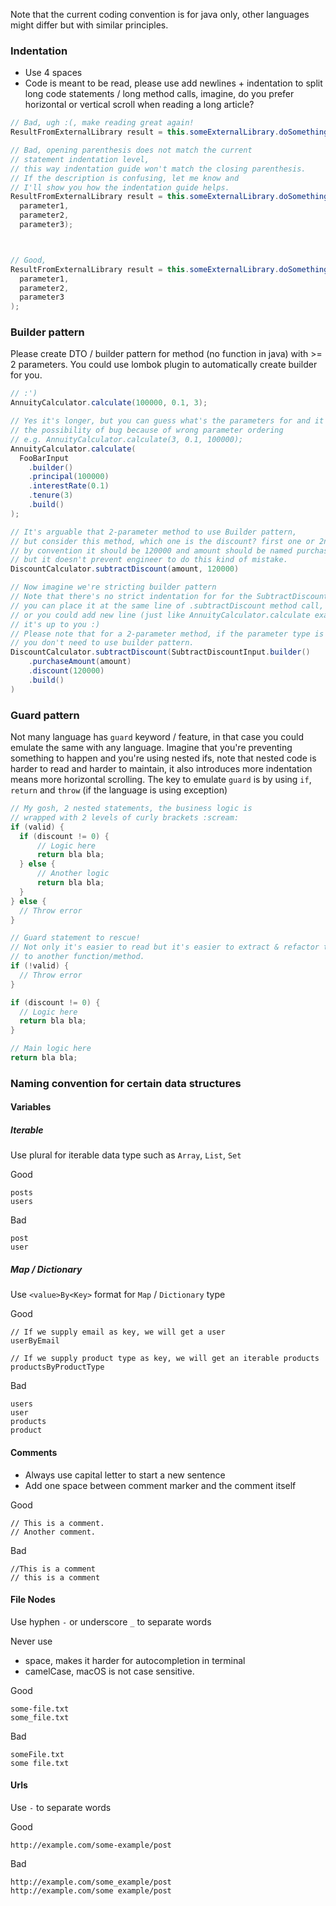 Note that the current coding convention is for java only, other languages might differ but with similar principles.

### Indentation 
- Use 4 spaces
- Code is meant to be read, please use add newlines + indentation to split long code statements / long method calls, imagine, do you prefer horizontal or vertical scroll when reading a long article?

```java
// Bad, ugh :(, make reading great again!
ResultFromExternalLibrary result = this.someExternalLibrary.doSomethingWithParameter(parameter1, parameter2, parameter3);

// Bad, opening parenthesis does not match the current
// statement indentation level,
// this way indentation guide won't match the closing parenthesis.
// If the description is confusing, let me know and
// I'll show you how the indentation guide helps.
ResultFromExternalLibrary result = this.someExternalLibrary.doSomethingWithParameter(
  parameter1,
  parameter2,
  parameter3);



// Good,
ResultFromExternalLibrary result = this.someExternalLibrary.doSomethingWithParameter(
  parameter1,
  parameter2,
  parameter3
);
```

### Builder pattern
Please create DTO / builder pattern for method (no function in java) with >= 2 parameters.
You could use lombok plugin to automatically create builder for you.

```java
// :')
AnnuityCalculator.calculate(100000, 0.1, 3);

// Yes it's longer, but you can guess what's the parameters for and it fixes
// the possibility of bug because of wrong parameter ordering
// e.g. AnnuityCalculator.calculate(3, 0.1, 100000);
AnnuityCalculator.calculate(
  FooBarInput
    .builder()
    .principal(100000)
    .interestRate(0.1)
    .tenure(3)
    .build()
);

// It's arguable that 2-parameter method to use Builder pattern,
// but consider this method, which one is the discount? first one or 2nd one?
// by convention it should be 120000 and amount should be named purchaseAmount,
// but it doesn't prevent engineer to do this kind of mistake.
DiscountCalculator.subtractDiscount(amount, 120000)

// Now imagine we're stricting builder pattern
// Note that there's no strict indentation for for the SubtractDiscountInput,
// you can place it at the same line of .subtractDiscount method call,
// or you could add new line (just like AnnuityCalculator.calculate example above),
// it's up to you :)
// Please note that for a 2-parameter method, if the parameter type is different then
// you don't need to use builder pattern.
DiscountCalculator.subtractDiscount(SubtractDiscountInput.builder()
    .purchaseAmount(amount)
    .discount(120000)
    .build()
)
```

### Guard pattern
Not many language has `guard` keyword / feature, in that case you could emulate the same with any language. Imagine that you're preventing something to happen and you're using nested ifs, note that nested code is harder to read and harder to maintain, it also introduces more indentation means more horizontal scrolling. The key to emulate `guard` is by using `if`, `return` and `throw` (if the language is using exception)


```java
// My gosh, 2 nested statements, the business logic is
// wrapped with 2 levels of curly brackets :scream:
if (valid) {
  if (discount != 0) {
      // Logic here
      return bla bla;
  } else {
      // Another logic
      return bla bla;
  }
} else {
  // Throw error
}

// Guard statement to rescue!
// Not only it's easier to read but it's easier to extract & refactor the "branching" logic inside the if statement
// to another function/method.
if (!valid) {
  // Throw error
}

if (discount != 0) {
  // Logic here
  return bla bla;
}

// Main logic here
return bla bla;
```

### Naming convention for certain data structures
#### Variables
##### Iterable
Use plural for iterable data type such as `Array`, `List`, `Set`

Good
```
posts
users
```

Bad
```
post
user
```

##### Map / Dictionary
Use `<value>By<Key>` format for `Map` / `Dictionary` type

Good
```
// If we supply email as key, we will get a user
userByEmail

// If we supply product type as key, we will get an iterable products
productsByProductType
```

Bad
```
users
user
products
product
```

#### Comments
- Always use capital letter to start a new sentence
- Add one space between comment marker and the comment itself

Good
```
// This is a comment.
// Another comment.
```

Bad
```
//This is a comment
// this is a comment
```

#### File Nodes
Use hyphen `-` or underscore `_` to separate words

Never use
- space, makes it harder for autocompletion in terminal
- camelCase, macOS is not case sensitive.

Good
```
some-file.txt
some_file.txt
```

Bad

```
someFile.txt
some file.txt
```


#### Urls
Use `-` to separate words

Good

```
http://example.com/some-example/post
```

Bad

```
http://example.com/some_example/post
http://example.com/some example/post
```

